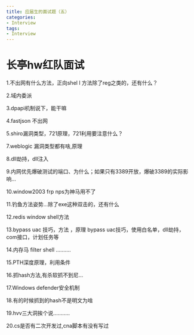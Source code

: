 ```yaml
---
title: 应届生的面试题（五）
categories:
- Interview
tags:
- Interview
---
```

# 长亭hw红队面试

1.不出网有什么方法，正向shel l 方法除了reg之类的，还有什么？ 


2.域内委派

3.dpapi机制说下，能干嘛

4.fastjson 不出网

5.shiro漏洞类型，721原理，721利用要注意什么？

7.weblogic 漏洞类型都有啥,原理

8.dll劫持，dll注入

9.内网优先爆破测试的端口、为什么；如果只有3389开放，爆破3389的实际影响...

10.window2003 frp nps为神马用不了

11.钓鱼方法姿势...除了exe这种双击的，还有什么

12.redis window shell方法

13.bypass uac 技巧，方法 ，原理
bypass uac技巧，使用白名单，dll劫持，com接口，计划任务等

14.内存马 filter shell ..........

15.PTH深度原理，利用条件

16.抓hash方法,有杀软抓不到尼...

17.Windows defender安全机制

18.有的时候抓到的hash不是明文为啥

19.hvv三大洞挨个说...........

20.cs是否有二次开发过,cna脚本有没有写过

